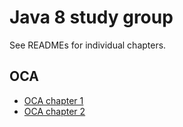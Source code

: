 # Java 8 study group

See READMEs for individual chapters.

## OCA
* [OCA chapter 1](README-oca1.md)
* [OCA chapter 2](README-oca2.md)

